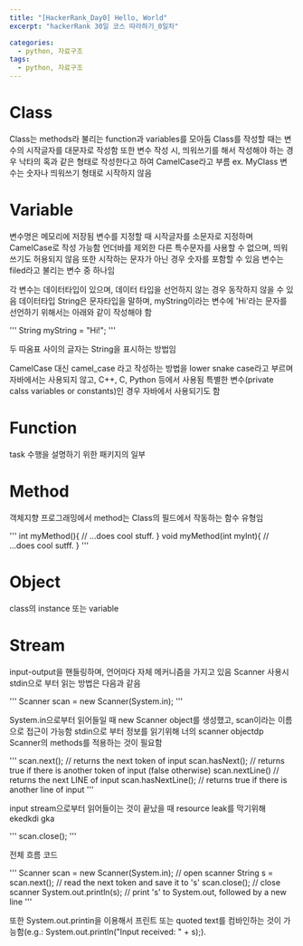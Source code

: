 ```yaml
---
title: "[HackerRank_Day0] Hello, World"
excerpt: "hackerRank 30일 코스 따라하기_0일차"

categories:
  - python, 자료구조
tags:
  - python, 자료구조
---
```


# Class
Class는 methods라 불리는 function과 variables를 모아둠
Class를 작성할 때는 변수의 시작글자를 대문자로 작성함 
또한 변수 작성 시, 띄워쓰기를 해서 작성해야 하는 경우 낙타의 혹과 같은 형태로 작성한다고 하여 CamelCase라고 부름
 ex. MyClass
변수는 숫자나 띄워쓰기 형태로 시작하지 않음

# Variable
변수명은 메모리에 저장됨
변수를 지정할 때 시작글자를 소문자로 지정하며 CamelCase로 작성 가능함
언더바를 제외한 다른 특수문자를 사용할 수 없으며, 띄워쓰기도 허용되지 않음 
또한 시작하는 문자가 아닌 경우 숫자를 포함할 수 있음
변수는 filed라고 불리는 변수 중 하나임

각 변수는 데이터타입이 있으며, 데이터 타입을 선언하지 않는 경우 동작하지 않을 수 있음
데이터타입 String은 문자타입을 말하며, myString이라는 변수에 'Hi'라는 문자를 선언하기 위해서는 아래와 같이 작성해야 함

'''
String myString = "Hi!";
'''

두 따옴표 사이의 글자는 String을 표시하는 방법임

CamelCase 대신 camel_case 라고 작성하는 방법을 lower snake case라고 부르며 자바에서는 사용되지 않고, C++, C, Python 등에서 사용됨
특별한 변수(private calss variables or constants)인 경우 자바에서 사용되기도 함

# Function
task 수행을 설명하기 위한 패키지의 일부

# Method
객체지향 프로그래밍에서 method는 Class의 필드에서 작동하는 함수 유형임

'''
int myMethod(){
        // ...does cool stuff.
}
void myMethod(int myInt){
        // ...does cool sutff.
}
'''

# Object
class의 instance 또는 variable

# Stream
input-output을 핸들링하며, 언어마다 자체 메커니즘을 가지고 있음
Scanner 사용시 stdin으로 부터 읽는 방법은 다음과 같음

'''
Scanner scan = new Scanner(System.in);
'''

System.in으로부터 읽어들일 때 new Scanner object를 생성했고, scan이라는 이름으로 접근이 가능함
stdin으로 부터 정보를 읽기위해 너의 scanner objectdp Scanner의 methods를 적용하는 것이 필요함


'''
scan.next(); // returns the next token of input
scan.hasNext(); // returns true if there is another token of input (false otherwise)
scan.nextLine() // returns the next LINE of input
scan.hasNextLine(); // returns true if there is another line of input
'''

input stream으로부터 읽어들이는 것이 끝났을 때 resource leak를 막기위해  ekedkdi gka

'''
scan.close();
'''

전체 흐름 코드

'''
Scanner scan = new Scanner(System.in); // open scanner
String s = scan.next(); // read the next token and save it to 's'
scan.close(); // close scanner
System.out.println(s); // print 's' to System.out, followed by a new line
'''


또한 System.out.printin을 이용해서 프린트 또는 quoted text를 컴바인하는 것이 가능함(e.g.: System.out.println("Input received: " + s);).